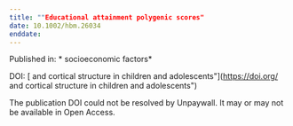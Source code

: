 ```yaml
---
title: ""Educational attainment polygenic scores"
date: 10.1002/hbm.26034
enddate:
---
```


Published in: * socioeconomic factors*

DOI: [ and cortical structure in children and adolescents"](https://doi.org/ and cortical structure in children and adolescents")

The publication DOI could not be resolved by Unpaywall. It may or may not be available in Open Access.


